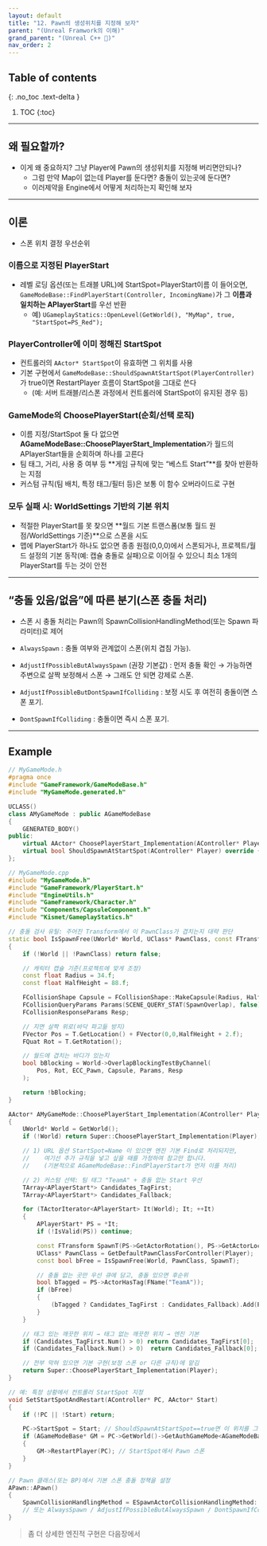 ```yaml
---
layout: default
title: "12. Pawn의 생성위치를 지정해 보자"
parent: "(Unreal Framwork의 이해)"
grand_parent: "(Unreal C++ 🚀)"
nav_order: 2
---
```


## Table of contents
{: .no_toc .text-delta }

1. TOC
{:toc}

---

## 왜 필요할까?

* 이게 왜 중요하지? 그냥 Player에 Pawn의 생성위치를 지정해 버리면안되나?
    * 그럼 만약 Map이 없는데 Player를 둔다면? 충돌이 있는곳에 둔다면?
    * 이러제약을 Engine에서 어떻게 처리하는지 확인해 보자

---

## 이론

* 스폰 위치 결정 우선순위

### 이름으로 지정된 PlayerStart
    
* 레벨 로딩 옵션(또는 트래블 URL)에 StartSpot=PlayerStart이름 이 들어오면, `GameModeBase::FindPlayerStart(Controller, IncomingName)`가 그 **이름과 일치하는 APlayerStart**를 우선 반환
    * 예) `UGameplayStatics::OpenLevel(GetWorld(), "MyMap", true, "StartSpot=PS_Red");`

### PlayerController에 이미 정해진 StartSpot

* 컨트롤러의 `AActor* StartSpot`이 유효하면 그 위치를 사용
* 기본 구현에서 `GameModeBase::ShouldSpawnAtStartSpot(PlayerController)`가 true이면 RestartPlayer 흐름이 StartSpot을 그대로 쓴다
    * (예: 서버 트래블/리스폰 과정에서 컨트롤러에 StartSpot이 유지된 경우 등)

### GameMode의 ChoosePlayerStart(순회/선택 로직)

* 이름 지정/StartSpot 둘 다 없으면 **AGameModeBase::ChoosePlayerStart_Implementation**가 월드의 APlayerStart들을 순회하며 하나를 고른다
* 팀 태그, 거리, 사용 중 여부 등 **게임 규칙에 맞는 “베스트 Start”**를 찾아 반환하는 지점
* 커스텀 규칙(팀 배치, 특정 태그/필터 등)은 보통 이 함수 오버라이드로 구현

### 모두 실패 시: WorldSettings 기반의 기본 위치

* 적절한 PlayerStart를 못 찾으면 **월드 기본 트랜스폼(보통 월드 원점/WorldSettings 기준)**으로 스폰을 시도
* 맵에 PlayerStart가 하나도 없으면 종종 원점(0,0,0)에서 스폰되거나, 프로젝트/월드 설정의 기본 동작(예: 캡슐 충돌로 실패)으로 이어질 수 있으니 최소 1개의 PlayerStart를 두는 것이 안전

---

## “충돌 있음/없음”에 따른 분기(스폰 충돌 처리)

* 스폰 시 충돌 처리는 Pawn의 SpawnCollisionHandlingMethod(또는 Spawn 파라미터)로 제어

* `AlwaysSpawn` : 충돌 여부와 관계없이 스폰(위치 겹침 가능).
* `AdjustIfPossibleButAlwaysSpawn` (권장 기본값) : 먼저 충돌 확인 → 가능하면 주변으로 살짝 보정해서 스폰 → 그래도 안 되면 강제로 스폰.
* `AdjustIfPossibleButDontSpawnIfColliding` : 보정 시도 후 여전히 충돌이면 스폰 포기.
* `DontSpawnIfColliding` : 충돌이면 즉시 스폰 포기.

---

## Example

```cpp
// MyGameMode.h
#pragma once
#include "GameFramework/GameModeBase.h"
#include "MyGameMode.generated.h"

UCLASS()
class AMyGameMode : public AGameModeBase
{
    GENERATED_BODY()
public:
    virtual AActor* ChoosePlayerStart_Implementation(AController* Player) override;
    virtual bool ShouldSpawnAtStartSpot(AController* Player) override { return true; } // StartSpot 우선 사용
};

```

```cpp
// MyGameMode.cpp
#include "MyGameMode.h"
#include "GameFramework/PlayerStart.h"
#include "EngineUtils.h"
#include "GameFramework/Character.h"
#include "Components/CapsuleComponent.h"
#include "Kismet/GameplayStatics.h"

// 충돌 검사 유틸: 주어진 Transform에서 이 PawnClass가 겹치는지 대략 판단
static bool IsSpawnFree(UWorld* World, UClass* PawnClass, const FTransform& T)
{
    if (!World || !PawnClass) return false;

    // 캐릭터 캡슐 기준(프로젝트에 맞게 조정)
    const float Radius = 34.f;
    const float HalfHeight = 88.f;

    FCollisionShape Capsule = FCollisionShape::MakeCapsule(Radius, HalfHeight);
    FCollisionQueryParams Params(SCENE_QUERY_STAT(SpawnOverlap), false);
    FCollisionResponseParams Resp;

    // 지면 살짝 위로(바닥 파고듦 방지)
    FVector Pos = T.GetLocation() + FVector(0,0,HalfHeight + 2.f);
    FQuat Rot = T.GetRotation();

    // 월드에 겹치는 바디가 있는지
    bool bBlocking = World->OverlapBlockingTestByChannel(
        Pos, Rot, ECC_Pawn, Capsule, Params, Resp
    );

    return !bBlocking;
}

AActor* AMyGameMode::ChoosePlayerStart_Implementation(AController* Player)
{
    UWorld* World = GetWorld();
    if (!World) return Super::ChoosePlayerStart_Implementation(Player);

    // 1) URL 옵션 StartSpot=Name 이 있으면 엔진 기본 Find로 처리되지만,
    //    여기선 추가 규칙을 넣고 싶을 때를 가정하여 참고만 합니다.
    //    (기본적으로 AGameModeBase::FindPlayerStart가 먼저 이를 처리)

    // 2) 커스텀 선택: 팀 태그 "TeamA" + 충돌 없는 Start 우선
    TArray<APlayerStart*> Candidates_TagFirst;
    TArray<APlayerStart*> Candidates_Fallback;

    for (TActorIterator<APlayerStart> It(World); It; ++It)
    {
        APlayerStart* PS = *It;
        if (!IsValid(PS)) continue;

        const FTransform SpawnT(PS->GetActorRotation(), PS->GetActorLocation());
        UClass* PawnClass = GetDefaultPawnClassForController(Player);
        const bool bFree = IsSpawnFree(World, PawnClass, SpawnT);

        // 충돌 없는 곳만 우선 큐에 담고, 충돌 있으면 후순위
        bool bTagged = PS->ActorHasTag(FName("TeamA"));
        if (bFree)
        {
            (bTagged ? Candidates_TagFirst : Candidates_Fallback).Add(PS);
        }
    }

    // 태그 있는 깨끗한 위치 → 태그 없는 깨끗한 위치 → 엔진 기본
    if (Candidates_TagFirst.Num() > 0) return Candidates_TagFirst[0];
    if (Candidates_Fallback.Num() > 0)  return Candidates_Fallback[0];

    // 전부 막혀 있으면 기본 구현(보정 스폰 or 다른 규칙)에 맡김
    return Super::ChoosePlayerStart_Implementation(Player);
}

```

```cpp
// 예: 특정 상황에서 컨트롤러 StartSpot 지정
void SetStartSpotAndRestart(AController* PC, AActor* Start)
{
    if (!PC || !Start) return;

    PC->StartSpot = Start; // ShouldSpawnAtStartSpot==true면 이 위치를 그대로 사용
    if (AGameModeBase* GM = PC->GetWorld()->GetAuthGameMode<AGameModeBase>())
    {
        GM->RestartPlayer(PC); // StartSpot에서 Pawn 스폰
    }
}

```

```cpp
// Pawn 클래스(또는 BP)에서 기본 스폰 충돌 정책을 설정
APawn::APawn()
{
    SpawnCollisionHandlingMethod = ESpawnActorCollisionHandlingMethod::AdjustIfPossibleButDontSpawnIfColliding;
    // 또는 AlwaysSpawn / AdjustIfPossibleButAlwaysSpawn / DontSpawnIfColliding
}

```

> 좀 더 상세한 엔진적 구현은 다음장에서